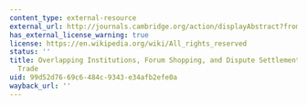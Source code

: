 ```yaml
---
content_type: external-resource
external_url: http://journals.cambridge.org/action/displayAbstract?fromPage=online&aid=1367872
has_external_license_warning: true
license: https://en.wikipedia.org/wiki/All_rights_reserved
status: ''
title: Overlapping Institutions, Forum Shopping, and Dispute Settlement in International
  Trade
uid: 99d52d76-69c6-484c-9343-e34afb2efe0a
wayback_url: ''
---
```

